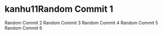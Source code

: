 # kanhu11Random Commit 1
Random Commit 2
Random Commit 3
Random Commit 4
Random Commit 5
Random Commit 6
